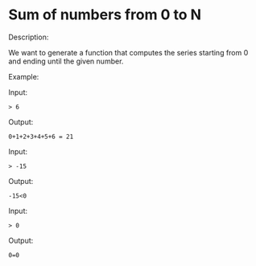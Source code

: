 # Sum of numbers from 0 to N #

Description:

We want to generate a function that computes the series starting from 0 and ending until the given number.

Example:

Input:

    > 6

Output:

    0+1+2+3+4+5+6 = 21

Input:

    > -15

Output:

    -15<0

Input:

    > 0
Output:

    0=0